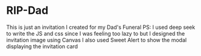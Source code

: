 # RIP-Dad
This is just an invitation I created for my Dad's Funeral
PS: I used deep seek to write the JS and css since I was feeling too lazy to but I designed the invitation image using Canvas
I also used Sweet Alert to show the modal displaying the invitation card